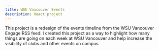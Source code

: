 ```yaml
---
title: WSU Vancouver Events
description: React project
---
```


This project is a redesign of the events timeline from the WSU Vancouver Engage RSS feed. I created this project as a way to highlight how many things are going on each week at WSU Vancouver and help increase the visibility of clubs and other events on campus.
